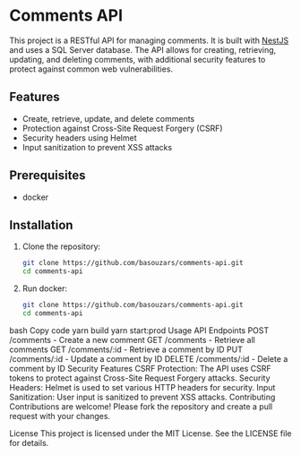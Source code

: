 # Comments API

This project is a RESTful API for managing comments. It is built with [NestJS](https://nestjs.com/) and uses a SQL Server database. The API allows for creating, retrieving, updating, and deleting comments, with additional security features to protect against common web vulnerabilities.

## Features

- Create, retrieve, update, and delete comments
- Protection against Cross-Site Request Forgery (CSRF)
- Security headers using Helmet
- Input sanitization to prevent XSS attacks

## Prerequisites

- docker

## Installation

1. Clone the repository:

   ```bash
   git clone https://github.com/basouzars/comments-api.git
   cd comments-api
   ```

2. Run docker:
   ```bash
   git clone https://github.com/basouzars/comments-api.git
   cd comments-api
   ```

bash
Copy code
yarn build
yarn start:prod
Usage
API Endpoints
POST /comments - Create a new comment
GET /comments - Retrieve all comments
GET /comments/:id - Retrieve a comment by ID
PUT /comments/:id - Update a comment by ID
DELETE /comments/:id - Delete a comment by ID
Security Features
CSRF Protection: The API uses CSRF tokens to protect against Cross-Site Request Forgery attacks.
Security Headers: Helmet is used to set various HTTP headers for security.
Input Sanitization: User input is sanitized to prevent XSS attacks.
Contributing
Contributions are welcome! Please fork the repository and create a pull request with your changes.

License
This project is licensed under the MIT License. See the LICENSE file for details.
